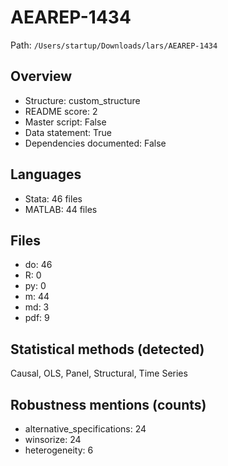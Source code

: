 # AEAREP-1434

Path: `/Users/startup/Downloads/lars/AEAREP-1434`

## Overview
- Structure: custom_structure
- README score: 2
- Master script: False
- Data statement: True
- Dependencies documented: False

## Languages
- Stata: 46 files
- MATLAB: 44 files

## Files
- do: 46
- R: 0
- py: 0
- m: 44
- md: 3
- pdf: 9

## Statistical methods (detected)
Causal, OLS, Panel, Structural, Time Series

## Robustness mentions (counts)
- alternative_specifications: 24
- winsorize: 24
- heterogeneity: 6